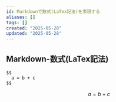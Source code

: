```yaml
---
id: Markdownで数式(LaTex記法)を表現する
aliases: []
tags: []
created: "2025-05-28"
updated: "2025-05-28"
---
```


## Markdown-数式(LaTex記法)
~~~
$$
  a = b + c
$$
~~~
$$
  a = b + c
$$
